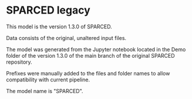 # SPARCED legacy

This model is the version 1.3.0 of SPARCED.

Data consists of the original, unaltered input files.

The model was generated from the Jupyter notebook located in the Demo folder of
the version 1.3.0 of the main branch of the original SPARCED repository.

Prefixes were manually added to the files and folder names to allow
compatibility with current pipeline.

The model name is "SPARCED".

